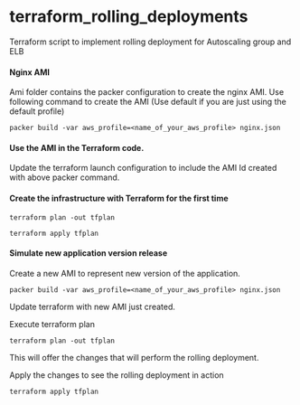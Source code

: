 # terraform_rolling_deployments
Terraform script to implement rolling deployment for Autoscaling group and ELB

#### Nginx AMI

Ami folder contains the packer configuration to create the nginx AMI. Use following command to create the AMI
(Use default if you are just using the default profile)
```shell script
packer build -var aws_profile=<name_of_your_aws_profile> nginx.json
```
#### Use the AMI in the Terraform code.

Update the terraform launch configuration to include the AMI Id created with above packer command.

#### Create the infrastructure with Terraform for the first time

```shell script
terraform plan -out tfplan

terraform apply tfplan
```  

#### Simulate new application version release

Create a new AMI to represent new version of the application. 

```shell script
packer build -var aws_profile=<name_of_your_aws_profile> nginx.json
```
Update terraform with new AMI just created.

Execute terraform plan

```shell script
terraform plan -out tfplan
```
This will offer the changes that will perform the rolling deployment. 

Apply the changes to see the rolling deployment in action

```shell script
terraform apply tfplan
```